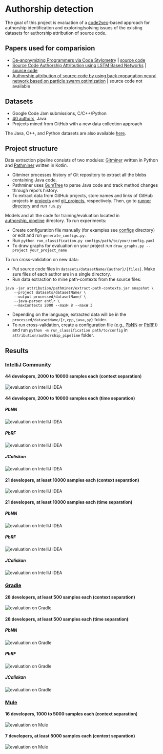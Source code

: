 # Authorship detection
The goal of this project is evaluation of a [code2vec](https://code2vec.com/)\-based approach for authorship identification 
and exploring/solving issues of the existing datasets for authorship attribution of source code.

## Papers used for comparision
* [De-anonymizing Programmers via Code Stylometry](https://www.usenix.org/system/files/conference/usenixsecurity15/sec15-paper-caliskan-islam.pdf) |
[source code](https://github.com/calaylin/CodeStylometry)
* [Source Code Authorship Attribution using LSTM Based Networks](https://www.cs.drexel.edu/~greenie/stylometry-esorics.pdf) |
[source code](https://github.com/balsulami/stylemotery)
* [Authorship attribution of source code by using back propagation neural network based on particle swarm optimization](https://journals.plos.org/plosone/article/file?id=10.1371/journal.pone.0187204&type=printable) | 
source code not available
## Datasets
* Google Code Jam submissions, C/C++/Python
* [40 authors](https://github.com/xinyu1118/authorship_attribution), Java
* Projects mined from GitHub with a new data collection approach

The Java, C++, and Python datasets are also available [here](https://drive.google.com/drive/u/1/folders/1UGFFC5KYMRA-9F_VTsG_VcsZjAv7SG4i).

## Project structure
Data extraction pipeline consists of two modules: [Gitminer](attribution/gitminer) written in Python and [Pathminer](attribution/pathminer) written in Kotlin. 
* Gitminer processes history of Git repository to extract all the blobs containing Java code.
* Pathminer uses [GumTree](https://github.com/GumTreeDiff/gumtree) to parse Java code and track method changes through repo's history.
* To extract data from GitHub projects, store names and links of GitHub projects in [projects](attribution/projects.txt) and
[git_projects](attribution/git_projects.txt), respectively. Then, go to [runner directory](attribution/runner) and run `run.py`

Models and all the code for training/evaluation located in [authorship_pipeline](attribution/authorship_pipeline) directory.
To run experiments:
* Create configuration file manually (for examples see [configs](attribution/authorship_pipeline/configs) directory) or 
edit and run `generate_configs.py`.
* Run `python run_classification.py configs/path/to/your/config.yaml`
* To draw graphs for evaluation on your project run `draw_graphs.py --project your_project_name`

To run cross-validation on new data:
* Put source code files in `datasets/datasetName/{author}/{files}`. Make sure files of each author are in a single directory. 
* Run data extraction to mine path-contexts from the source files:
```
java -jar attribution/pathminer/extract-path-contexts.jar snapshot \
    --project datasets/datasetName/ \
    --output processed/datasetName/ \
    --java-parser antlr \
    --maxContexts 2000 --maxH 8 --maxW 3
```
* Depending on the language, extracted data will be in the `processed/datasetName/{c,cpp,java,py}` folder.
* To run cross-validation, create a configuration file (e.g., 
[PbNN](attribution/authorship_pipeline/configs/java40/nn) or 
[PbRF](attribution/authorship_pipeline/configs/java40/rf))) 
and run `python -m run_classification path/to/config` in `attribution/authorship_pipeline` folder.

## Results

### [IntelliJ Community](https://github.com/jetbrains/intellij-community)

#### 44 developers, 2000 to 10000 samples each (context separation)

![evaluation on IntelliJ IDEA](figures/intellij-community/contextsplit-graph-2000-10000.png)

#### 44 developers, 2000 to 10000 samples each (time separation)

##### PbNN

![evaluation on IntelliJ IDEA](figures/intellij-community/timesplit-graph-PbNN-2000-10000.png)

##### PbRF

![evaluation on IntelliJ IDEA](figures/intellij-community/timesplit-graph-PbRF-2000-10000.png)

##### JCaliskan

![evaluation on IntelliJ IDEA](figures/intellij-community/timesplit-graph-JCaliskan-2000-10000.png)

#### 21 developers, at least 10000 samples each (context separation)

![evaluation on IntelliJ IDEA](figures/intellij-community/contextsplit-graph-10000-102000.png)

#### 21 developers, at least 10000 samples each (time separation)

##### PbNN

![evaluation on IntelliJ IDEA](figures/intellij-community/timesplit-graph-PbNN-10000-102000.png)

##### PbRF

![evaluation on IntelliJ IDEA](figures/intellij-community/timesplit-graph-PbRF-10000-102000.png)

##### JCaliskan

![evaluation on IntelliJ IDEA](figures/intellij-community/timesplit-graph-JCaliskan-10000-102000.png)

### [Gradle](https://github.com/gradle/gradle)

#### 28 developers, at least 500 samples each (context separation)

![evaluation on Gradle](figures/gradle/contextsplit-graph-500-15000.png)

#### 28 developers, at least 500 samples each (time separation)

##### PbNN

![evaluation on Gradle](figures/gradle/timesplit-graph-PbNN-500-15000.png)

##### PbRF

![evaluation on Gradle](figures/gradle/timesplit-graph-PbRF-500-15000.png)

##### JCaliskan

![evaluation on Gradle](figures/gradle/timesplit-graph-JCaliskan-500-15000.png)

### [Mule](https://github.com/mulesoft/mule)

#### 16 developers, 1000 to 5000 samples each (context separation)

![evaluation on Mule](figures/mule/contextsplit-graph-1000-5000.png)

#### 7 developers, at least 5000 samples each (context separation)

![evaluation on Mule](figures/mule/contextsplit-graph-5000-100000.png)


